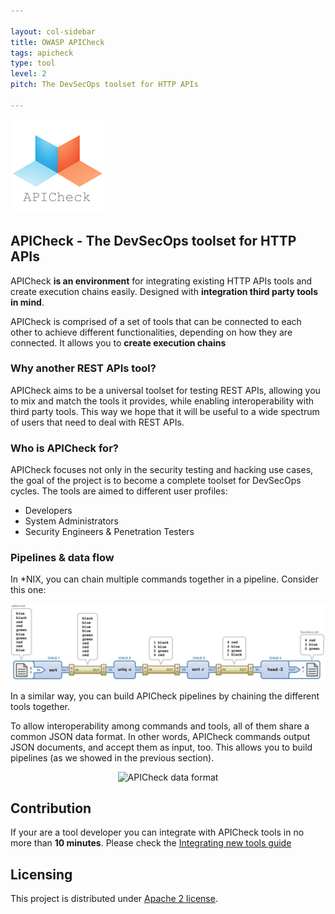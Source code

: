 ```yaml
---

layout: col-sidebar
title: OWASP APICheck
tags: apicheck
type: tool
level: 2
pitch: The DevSecOps toolset for HTTP APIs

---
```

![APICheck](/assets/images/apicheck-logo.png)

## APICheck - The DevSecOps toolset for HTTP APIs

APICheck **is an environment** for integrating existing HTTP APIs tools and create
execution chains easily. Designed with **integration third party tools in mind**.

APICheck is comprised of a set of tools that can be connected to each other to achieve
different functionalities, depending on how they are connected. It allows you to
**create execution chains**

### Why another REST APIs tool?

APICheck aims to be a universal toolset for testing REST APIs, allowing you to mix
and match the tools it provides, while enabling interoperability with third party
tools. This way we hope that it will be useful to a wide spectrum of users that need
to deal with REST APIs.

### Who is APICheck for?

APICheck focuses not only in the security testing and hacking use cases, the goal
of the project is to become a complete toolset for DevSecOps cycles. The tools are
aimed to different user profiles:

- Developers
- System Administrators
- Security Engineers & Penetration Testers

### Pipelines & data flow

In *NIX, you can chain multiple commands together in a pipeline. Consider this one:

![Unix pipeline](/assets/images/apicheck_unix_pipeline.png)

In a similar way, you can build APICheck pipelines by chaining the different tools
together.

To allow interoperability among commands and tools, all of them share a common JSON
data format. In other words, APICheck commands output JSON documents, and accept them
as input, too. This allows you to build pipelines (as we showed in the previous section).

<div style="text-align: center;">
  <img width="300px" src="{{ "/assets/images/data_format.png" | relative_url }}" alt="APICheck data format">
</div>

## Contribution

If your are a tool developer you can integrate with APICheck tools in no more than
**10 minutes**. Please check the [Integrating new tools guide](https://bbva.github.io/apicheck/docs/integrating-new-tools)

## Licensing

This project is distributed under [Apache 2 license](https://github.com/bbva/apicheck/raw/master/LICENSE).
